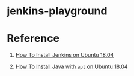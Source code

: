 # jenkins-playground

# Reference 

1. [How To Install Jenkins on Ubuntu 18.04](https://www.digitalocean.com/community/tutorials/how-to-install-jenkins-on-ubuntu-18-04)

2. [How To Install Java with `apt` on Ubuntu 18.04](https://www.digitalocean.com/community/tutorials/how-to-install-java-with-apt-on-ubuntu-18-04#installing-specific-versions-of-openjdk)
